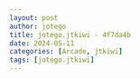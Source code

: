 ```yaml
---
layout: post
author: jotego
title: jotego.jtkiwi - 4f7da4b
date: 2024-05-11
categories: [Arcade, jtkiwi]
tags: [jotego.jtkiwi]
---
```


